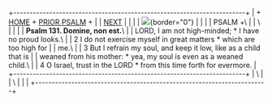 +-----------------------------------------------------------------------+
| \+ [HOME](../index.html) + [PRIOR PSALM](Ps130.html) +                |
| [NEXT](Ps132.html)                                                    |
|                                                                       |
| ![](http://stats.superstats.com/b/ss/DAVIDMCMANNES/1){border="0"}     |
|                                                                       |
| PSALM +\                                                              |
| \                                                                     |
|                                                                       |
| **Psalm 131. Domine, non est.**\                                      |
| LORD, I am not high-minded; \* I have no proud looks.\                |
| 2 I do not exercise myself in great matters \* which are too high for |
| me.\                                                                  |
| 3 But I refrain my soul, and keep it low, like as a child that is     |
| weaned from his mother: \* yea, my soul is even as a weaned child.\   |
| 4 O Israel, trust in the LORD \* from this time forth for evermore.   |
+-----------------------------------------------------------------------+
| \                                                                     |
| \                                                                     |
| [](http://www.episcopalnet.org/DBS/DOR.html)                          |
+-----------------------------------------------------------------------+
